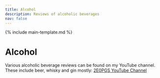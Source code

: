 ```yaml
---
title: Alcohol
description: Reviews of alcoholic beverages
nav: false
---
```


{% include main-template.md %}

# Alcohol

Various alcoholic beverage reviews can be found on my YouTube channel. These include beer, whisky and gin mostly: [2E0PGS YouTube Channel](https://www.youtube.com/channel/UC4IVhv2NEz8Piceh4ot91og)
